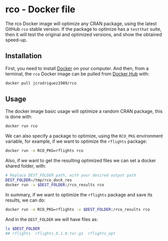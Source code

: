 
# rco - Docker file

The rco Docker image will optimize any CRAN package, using the latest
GitHub `rco` stable version. If the package to optimize has a `testthat`
suite, then it will test the original and optimized versions, and show
the obtained speed-up.

## Installation

First, you need to install [Docker](https://www.docker.com/) on your
computer. And then, from a terminal, the `rco` Docker image can be
pulled from [Docker Hub](https://hub.docker.com/r/jcrodriguez1989/rco)
with:

``` bash
docker pull jcrodriguez1989/rco
```

## Usage

The docker image basic usage will optimize a random CRAN package, this
is done with:

``` bash
docker run rco
```

We can also specify a package to optimize, using the `RCO_PKG`
environment variable, for example, if we want to optimize the `rflights`
package:

``` bash
docker run -e RCO_PKG=rflights rco
```

Also, if we want to get the resulting optimized files we can set a
docker shared folder, with:

``` bash
# Replace DEST_FOLDER path, with your desired output path
DEST_FOLDER=/tmp/rco_dock_res
docker run -v $DEST_FOLDER:/rco_results rco
```

In summary, if we want to optimize the `rflights` package and save its
results, we can do:

``` bash
docker run -e RCO_PKG=rflights -v $DEST_FOLDER:/rco_results rco
```

And in the `DEST_FOLDER` we will have files as:

``` bash
ls $DEST_FOLDER
## rflights  rflights_0.1.0.tar.gz  rflights_opt
```
